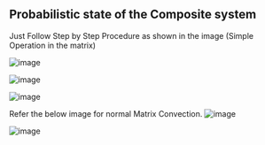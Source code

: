 ## Probabilistic state of the Composite system
Just Follow Step by Step Procedure as shown in the image (Simple Operation in the matrix)

![image](https://user-images.githubusercontent.com/90497253/190914144-5a23ae69-9072-4084-a94e-6ad4ee41ada2.png)

![image](https://user-images.githubusercontent.com/90497253/190914178-2382a976-ee26-49ca-9219-2ceef33a734c.png)

![image](https://user-images.githubusercontent.com/90497253/190914214-a3d90d68-61fa-47c6-9397-9b050ce38af3.png)

Refer the below image for normal Matrix Convection.
![image](https://user-images.githubusercontent.com/90497253/190914322-ab8f3e02-d827-4f0b-a330-ab4eb3faf9e2.png)


![image](https://user-images.githubusercontent.com/90497253/190914272-1b7c4d00-8cca-46b1-8a62-eee0c53159de.png)

